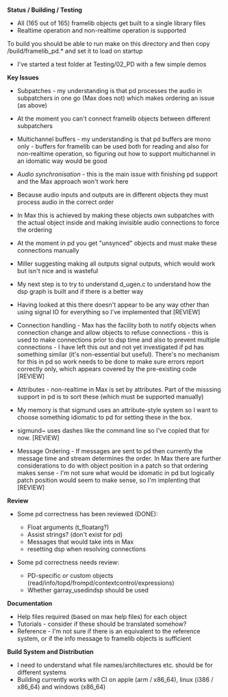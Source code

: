 
**Status / Building / Testing**

- All (165 out of 165) framelib objects get built to a single library files
- Realtime operation and non-realtime operation is supported

To build you should be able to run make on this directory and then copy /build/framelib_pd.* and set it to load on startup

- I've started a test folder at Testing/02\_PD with a few simple demos

**Key Issues**

- Subpatches - my understanding is that pd processes the audio in subpatchers in one go (Max does not) which makes ordering an issue (as above)
- At the moment you can't connect framelib objects between different subpatchers

- Multichannel buffers - my understanding is that pd buffers are mono only - buffers for framelib can be used both for reading and also for non-realtime operation, so figuring out how to support multichannel in an idomatic way would be good

- *Audio synchronisation* - this is the main issue with finishing pd support and the Max approach won't work here
- Because audio inputs and outputs are in different objects they must process audio in the correct order
- In Max this is achieved by making these objects own subpatches with the actual object inside and making invisible audio connections to force the ordering
- At the moment in pd you get "unsynced" objects and must make these connections manually
- Miller suggesting making all outputs signal outputs, which would work but isn't nice and is wasteful 
- My next step is to try to understand d_ugen.c to understand how the dsp graph is built and if there is a better way
- Having looked at this there doesn't appear to be any way other than using signal IO for everything so I've implemented that [REVIEW]

- Connection handling - Max has the facility both to notify objects when connection change and allow objects to refuse connections - this is used to make connections prior to dsp time and also to prevent multiple connections - I have left this out and not yet investigated if pd has something similar (it's non-essential but useful). There's no mechanism for this in pd so work needs to be done to make sure errors report correctly only, which appears covered by the pre-existing code [REVIEW]

- Attributes - non-realtime in Max is set by attributes. Part of the misssing support in pd is to sort these (which must be supported manually)
- My memory is that sigmund uses an attribute-style system so I want to choose something idiomatic to pd for setting these in the box.
- sigmund~ uses dashes like the command line so I've copied that for now. [REVIEW]

- Message Ordering - If messages are sent to pd then currently the message time and stream determines the order. In Max there are further considerations to do with object position in a patch so that ordering makes sense - I'm not sure what would be idomatic in pd but logically patch position would seem to make sense, so I'm implenting that [REVIEW]

**Review**

- Some pd correctness has been reviewed (DONE):
    - Float arguments (t_floatarg?)
    - Assist strings? (don't exist for pd)
    - Messages that would take ints in Max
    - resetting dsp when resolving connections

- Some pd correctness needs review:
    - PD-specific or custom objects (read/info/topd/frompd/contextcontrol/expressions)
    - Whether garray_usedindsp should be used
    
**Documentation**

- Help files required (based on max help files) for each object
- Tutorials - consider if these should be translated somehow?
- Reference - I'm not sure if there is an equivalent to the reference system, or if the info message to framelib objects is sufficient

**Build System and Distribution**

- I need to understand what file names/architectures etc. should be for different systems 
- Building currently works with CI on apple (arm / x86_64), linux (i386 / x86_64) and windows (x86_64)
